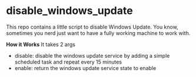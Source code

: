 # disable_windows_update
This repo contains a little script to disable Windows Update.
You know, sometimes you nerd just want to have a fully working machine to work with.

**How it Works**
It takes 2 args
- disable: disable the windows update service by adding a simple scheduled task and repeat every 15 minutes
- enable: return the windows update service state to enable